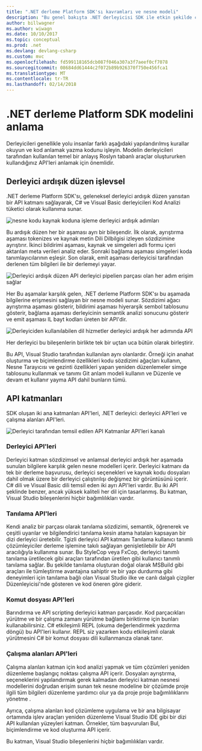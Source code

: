 ```yaml
---
title: ".NET derleme Platform SDK'sı kavramları ve nesne modeli"
description: "Bu genel bakışta .NET derleyicisi SDK ile etkin şekilde çalışması için gereken arka plan sağlar. API katmanlar, söz konusu ana türleri ve genel nesne modeli öğreneceksiniz."
author: billwagner
ms.author: wiwagn
ms.date: 10/10/2017
ms.topic: conceptual
ms.prod: .net
ms.devlang: devlang-csharp
ms.custom: mvc
ms.openlocfilehash: fd599118165dcb087f046a307a3f7aeef0cf7078
ms.sourcegitcommit: 08684dd61444c2f072b89b926370f750e456fca1
ms.translationtype: MT
ms.contentlocale: tr-TR
ms.lasthandoff: 02/14/2018
---
```

# <a name="understand-the-net-compiler-platform-sdk-model"></a>.NET derleme Platform SDK modelini anlama

Derleyicileri genellikle yolu insanlar farklı aşağıdaki yapılandırılmış kurallar okuyun ve kod anlamak yazma kodunu işleyin. Modelin derleyicileri tarafından kullanılan temel bir anlayış Roslyn tabanlı araçlar oluştururken kullandığınız API'leri anlamak için önemlidir. 

## <a name="compiler-pipeline-functional-areas"></a>Derleyici ardışık düzen işlevsel

.NET derleme Platform SDK'sı, geleneksel derleyici ardışık düzen yansıtan bir API katmanı sağlayarak, C# ve Visual Basic derleyicileri Kod Analizi tüketici olarak kullanıma sunar.

![nesne kodu kaynak koduna işleme derleyici ardışık adımları](media/compiler-pipeline.png)

Bu ardışık düzen her bir aşaması ayrı bir bileşendir. İlk olarak, ayrıştırma aşaması tokenizes ve kaynak metin Dili Dilbilgisi izleyen sözdizimine ayrıştırır. İkinci bildirimi aşaması, kaynak ve simgeleri adlı formu içeri aktarılan meta verileri analiz eder. Sonraki bağlama aşaması simgeleri koda tanımlayıcılarının eşleşir. Son olarak, emit aşaması derleyicisi tarafından derlenen tüm bilgileri ile bir derlemeyi yayar.

![Derleyici ardışık düzen API derleyici pipelien parçası olan her adım erişim sağlar](media/compiler-pipeline-api.png)

Her Bu aşamalar karşılık gelen, .NET derleme Platform SDK'sı bu aşamada bilgilerine erişmesini sağlayan bir nesne modeli sunar. Sözdizimi ağacı ayrıştırma aşaması gösterir, bildirimi aşaması hiyerarşik sembol tablosunu gösterir, bağlama aşaması derleyicinin semantik analizi sonucunu gösterir ve emit aşaması IL bayt kodları üreten bir API'dir.

![Derleyiciden kullanılabilen dil hizmetler derleyici ardışık her adımında API](media/compiler-pipeline-lang-svc.png)

Her derleyici bu bileşenlerin birlikte tek bir uçtan uca bütün olarak birleştirir.

Bu API, Visual Studio tarafından kullanılan aynı olanlardır. Örneği için anahat oluşturma ve biçimlendirme özellikleri kodu sözdizimi ağaçları kullanın, Nesne Tarayıcısı ve gezinti özellikleri yapan yeniden düzenlemeler simge tablosunu kullanmak ve tanımı Git anlam modeli kullanın ve Düzenle ve devam et kullanır yayma API dahil bunların tümü. 

## <a name="api-layers"></a>API katmanları

SDK oluşan iki ana katmanları API'leri, .NET derleyici: derleyici API'leri ve çalışma alanları API'leri.

![Derleyici tarafından temsil edilen API Katmanlar API'leri kanalı](media/api-layers.png)

### <a name="compiler-apis"></a>Derleyici API'leri

Derleyici katman sözdizimsel ve anlamsal derleyici ardışık her aşamada sunulan bilgilere karşılık gelen nesne modelleri içerir. Derleyici katmanı da tek bir derleme başvurusu, derleyici seçenekleri ve kaynak kodu dosyaları dahil olmak üzere bir derleyici çalıştırılışı değişmez bir görüntüsünü içerir. C# dili ve Visual Basic dili temsil eden iki ayrı API'leri vardır. Bu iki API şeklinde benzer, ancak yüksek kaliteli her dil için tasarlanmış. Bu katman, Visual Studio bileşenlerini hiçbir bağımlılıkları vardır.

### <a name="diagnostic-apis"></a>Tanılama API'leri

Kendi analiz bir parçası olarak tanılama sözdizimi, semantik, öğrenerek ve çeşitli uyarılar ve bilgilendirici tanılama kesin atama hataları kapsayan bir dizi derleyici üretebilir. Tgizli derleyici API katmanı Tanılama kullanıcı tanımlı çözümleyiciler derleme işlemine takılı sağlayan genişletilebilir bir API aracılığıyla kullanıma sunar. Bu StyleCop veya FxCop, derleyici tanımlı tanılama üretilecek gibi araçları tarafından üretilen gibi kullanıcı tanımlı tanılama sağlar. Bu şekilde tanılama oluşturan doğal olarak MSBuild gibi araçları ile tümleştirme avantajına sahiptir ve bir yapı durdurma gibi deneyimleri için tanılama bağlı olan Visual Studio ilke ve canlı dalgalı çizgiler Düzenleyicisi'nde gösteren ve kod öneren göre giderir.

### <a name="scripting-apis"></a>Komut dosyası API'leri

Barındırma ve API scripting derleyici katman parçasıdır. Kod parçacıkları yürütme ve bir çalışma zamanı yürütme bağlamı biriktirme için bunları kullanabilirsiniz.
C# etkileşimli REPL (okuma değerlendirmek yazdırma döngü) bu API'leri kullanır. REPL siz yazarken kodu etkileşimli olarak yürütmesini C# bir komut dosyası dili kullanmanıza olanak tanır.

### <a name="workspaces-apis"></a>Çalışma alanları API'leri

Çalışma alanları katman için kod analizi yapmak ve tüm çözümleri yeniden düzenleme başlangıç noktası çalışma API içerir. Dosyaları ayrıştırma, seçeneklerini yapılandırmak gerek kalmadan derleyici katman nesnesi modellerini doğrudan erişim sunan tek nesne modeline bir çözümde proje ilgili tüm bilgileri düzenleme yardımcı olur ya da proje proje bağımlılıklarını yönetme .

Ayrıca, çalışma alanları kod çözümleme uygulama ve bir ana bilgisayar ortamında işlev araçları yeniden düzenleme Visual Studio IDE gibi bir dizi API kullanılan yüzeyleri katman. Örnekler, tüm başvuruları Bul, biçimlendirme ve kod oluşturma API içerir.

Bu katman, Visual Studio bileşenlerini hiçbir bağımlılıkları vardır.
